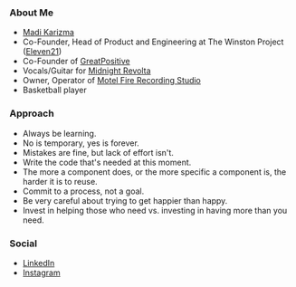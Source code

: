 ### About Me

* [Madi Karizma](https://madikarizma.com)
* Co-Founder, Head of Product and Engineering at The Winston Project ([Eleven21](https://eleven21.co))
* Co-Founder of [GreatPositive](https://greatpositive.com)
* Vocals/Guitar for [Midnight Revolta](https://midnightrevolta.com)
* Owner, Operator of [Motel Fire Recording Studio](https://motelfirerecordingstudio.com)
* Basketball player

### Approach

* Always be learning.
* No is temporary, yes is forever.
* Mistakes are fine, but lack of effort isn't.
* Write the code that's needed at this moment.
* The more a component does, or the more specific a component is, the harder it is to reuse.
* Commit to a process, not a goal.
* Be very careful about trying to get happier than happy.
* Invest in helping those who need vs. investing in having more than you need.

### Social

* [LinkedIn](https://linkedin.com/in/madikarizma)
* [Instagram](https://instagram.com/madikarizma)
